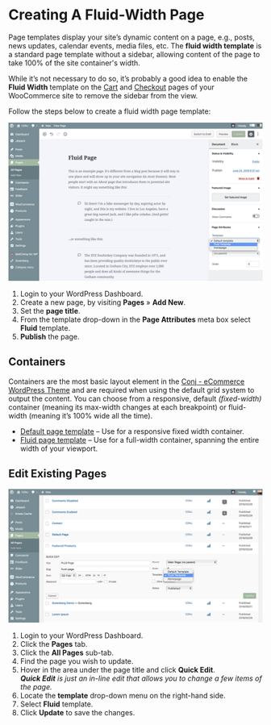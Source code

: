 # Creating A Fluid-Width Page

Page templates display your site’s dynamic content on a page, e.g., posts, news updates, calendar events, media files, etc. The **fluid width template** is a standard page template without a sidebar, allowing content of the page to take 100% of the site container's width.

While it’s not necessary to do so, it’s probably a good idea to enable the **Fluid Width** template on the [Cart](https://www.conj.ws/electronic-store/cart/) and [Checkout](https://www.conj.ws/electronic-store/checkout/?add-to-cart=111) pages of your WooCommerce site to remove the sidebar from the view.

Follow the steps below to create a fluid width page template:

![Creating A Fluid-Width Page](img/fluid-template.png)

1. Login to your WordPress Dashboard.
2. Create a new page, by visiting **Pages** » **Add New**.
3. Set the **page title**.
4. From the template drop-down in the **Page Attributes** meta box select **Fluid** template.
5. **Publish** the page.

## Containers

Containers are the most basic layout element in the [Conj - eCommerce WordPress Theme](https://themeforest.net/item/conj-ecommerce-wordpress-theme/21935639?ref=mypreview) and are required when using the default grid system to output the content. You can choose from a responsive, default *(fixed-width)* container (meaning its max-width changes at each breakpoint) or fluid-width (meaning it’s 100% wide all the time).

* [Default page template](https://www.conj.ws/electronic-store/default-page) – Use for a responsive fixed width container.
* [Fluid page template](https://www.conj.ws/electronic-store/fluid-page) – Use for a full-width container, spanning the entire width of your viewport.

## Edit Existing Pages

![Update Page Template In Existing Pages](img/update-to-fluid-template.png)

1. Login to your WordPress Dashboard.
2. Click the **Pages** tab.
3. Click the **All Pages** sub-tab.
4. Find the page you wish to update.
5. Hover in the area under the page title and click **Quick Edit**.<br/>***Quick Edit** is just an in-line edit that allows you to change a few items of the page.*
6. Locate the **template** drop-down menu on the right-hand side.
7. Select **Fluid** template.
8. Click **Update** to save the changes.
